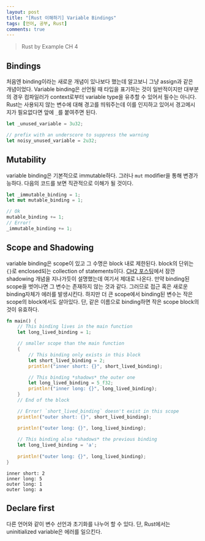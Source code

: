 ```yaml
---
layout: post
title: "[Rust 이해하기] Variable Bindings"
tags: [언어, 공부, Rust]
comments: true
---
```


> Rust by Example CH 4  

## Bindings  
처음엔 binding이라는 새로운 개념이 있나보다 했는데 알고보니 그냥 assign과 같은 개념이었다. Variable binding은 선언될 때 타입을 표기하는 것이 일반적이지만 대부분의 경우 컴파일러가 context로부터 variable type을 유추할 수 있어서 필수는 아니다. Rust는 사용되지 않는 변수에 대해 경고를 띄워주는데 이를 인지하고 있어서 경고메시지가 필요없다면 앞에 `_`를 붙여주면 된다.  
~~~rust
let _unused_variable = 3u32;

// prefix with an underscore to suppress the warning
let noisy_unused_variable = 2u32;
~~~

## Mutability  
variable binding은 기본적으로 immutable하다. 그러나 `mut` modifier을 통해 변경가능하다. 다음의 코드를 보면 직관적으로 이해가 될 것이다.  
~~~rust
let _immutable_binding = 1;
let mut mutable_binding = 1;

// Ok
mutable_binding += 1;
// Error!
_immutable_binding += 1;
~~~

## Scope and Shadowing  
variable binding은 scope이 있고 그 수명은 block 내로 제한된다. block의 단위는 `{}`로 enclosed되는 collection of statements이다. [CH2 포스팅](https://sihyungyou.github.io/rbe-ch2/)에서 잠깐 shadowing 개념을 지나가듯이 설명했는데 여기서 제대로 나온다. 만약 binding된 scope을 벗어나면 그 변수는 존재하지 않는 것과 같다. 그러므로 접근 혹은 새로운 binding자체가 에러를 발생시킨다. 하지만 더 큰 scope에서 binding된 변수는 작은 scope의 block에서도 살아있다. 단, 같은 이름으로 binding하면 작은 scope block의 것이 유효하다.  
~~~rust 
fn main() {
    // This binding lives in the main function
    let long_lived_binding = 1;

    // smaller scope than the main function
    {
        // This binding only exists in this block
        let short_lived_binding = 2;
        println!("inner short: {}", short_lived_binding);

        // This binding *shadows* the outer one
        let long_lived_binding = 5_f32;
        println!("inner long: {}", long_lived_binding);
    }
    // End of the block

    // Error! `short_lived_binding` doesn't exist in this scope
    println!("outer short: {}", short_lived_binding);

    println!("outer long: {}", long_lived_binding);
    
    // This binding also *shadows* the previous binding
    let long_lived_binding = 'a';
    
    println!("outer long: {}", long_lived_binding);
}
~~~
~~~
inner short: 2
inner long: 5
outer long: 1
outer long: a
~~~

## Declare first  
다른 언어와 같이 변수 선언과 초기화를 나누어 할 수 있다. 단, Rust에서는 uninitialized variable은 에러를 일으킨다.  